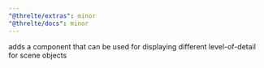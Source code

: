 ```yaml
---
"@threlte/extras": minor
"@threlte/docs": minor
---
```


adds a <Detailed> component that can be used for displaying different level-of-detail for scene objects

